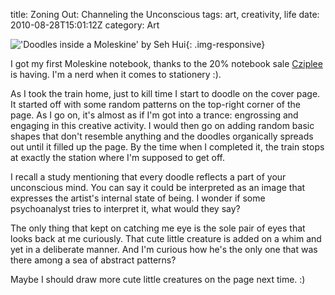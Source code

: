 title: Zoning Out: Channeling the Unconscious
tags: art, creativity, life
date: 2010-08-28T15:01:12Z
category: Art

!['Doodles inside a Moleskine' by Seh Hui]({static}/images/2010/08/Photo-0216.jpg){: .img-responsive}

I got my first Moleskine notebook, thanks to the 20% notebook sale [Cziplee][czip] is having. I'm a nerd when it comes to stationery :).

As I took the train home, just to kill time I start to doodle on the cover page. It started off with some random patterns on the top-right corner of the page. As I go on, it's almost as if I'm got into a trance: engrossing and engaging in this creative activity. I would then go on adding random basic shapes that don't resemble anything and the doodles organically spreads out until it filled up the page. By the time when I completed it, the train stops at exactly the station where I'm supposed to get off.

I recall a study mentioning that every doodle reflects a part of your unconscious mind. You can say it could be interpreted as an image that expresses the artist's internal state of being. I wonder if some psychoanalyst tries to interpret it, what would they say?

The only thing that kept on catching me eye is the sole pair of eyes that looks back at me curiously. That cute little creature is added on a whim and yet in a deliberate manner. And I'm curious how he's the only one that was there among a sea of abstract patterns?

Maybe I should draw more cute little creatures on the page next time. :)

[czip]: http://cziplee.com/
